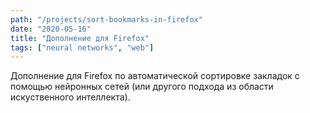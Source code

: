 ```yaml
---
path: "/projects/sort-bookmarks-in-firefox"
date: "2020-05-16"
title: "Дополнение для Firefox"
tags: ["neural networks", "web"]
---
```


Дополнение для Firefox по автоматической сортировке закладок с помощью нейронных сетей (или другого подхода из области искуственного интеллекта).